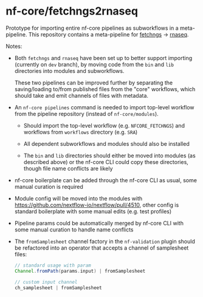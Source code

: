 
# nf-core/fetchngs2rnaseq

Prototype for importing entire nf-core pipelines as subworkflows in a meta-pipeline. This repository contains a meta-pipeline for [fetchngs](https://github.com/nf-core/fetchngs) -> [rnaseq](https://github.com/nf-core/rnaseq).

Notes:

- Both `fetchngs` and `rnaseq` have been set up to better support importing (currently on `dev` branch), by moving code from the `bin` and `lib` directories into modules and subworkflows.

  These two pipelines can be improved further by separating the saving/loading to/from published files from the "core" workflows, which should take and emit channels of files with metadata.

- An `nf-core pipelines` command is needed to import top-level workflow from the pipeline repository (instead of `nf-core/modules`).

  - Should import the top-level workflow (e.g. `NFCORE_FETCHNGS`) and workflows from `workflows` directory (e.g. `SRA`)

  - All dependent subworkflows and modules should also be installed

  - The `bin` and `lib` directories should either be moved into modules (as described above) or the nf-core CLI could copy these directories, though file name conflicts are likely

- nf-core boilerplate can be added through the nf-core CLI as usual, some manual curation is required

- Module config will be moved into the modules with https://github.com/nextflow-io/nextflow/pull/4510, other config is standard boilerplate with some manual edits (e.g. test profiles)

- Pipeline params could be automatically merged by nf-core CLI with some manual curation to handle name conflicts

- The `fromSamplesheet` channel factory in the `nf-validation` plugin should be refactored into an operator that accepts a channel of samplesheet files:

  ```groovy
  // standard usage with param
  Channel.fromPath(params.input) | fromSamplesheet

  // custom input channel
  ch_samplesheet | fromSamplesheet
  ```
